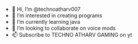 - 👋 Hi, I’m @technoatharv007
- 👀 I’m interested in creating programs
- 🌱 I’m currently learning java
- 💞️ I’m looking to collaborate on voice mods
- 📫 Subscribe to TECHNO ATHARV GAMING on yt 

<!---
technoatharv007/technoatharv007 is a ✨ special ✨ repository because its `README.md` (this file) appears on your GitHub profile.
You can click the Preview link to take a look at your changes.
--->
